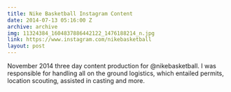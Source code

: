 ```yaml
---
title: Nike Basketball Instagram Content
date: 2014-07-13 05:16:00 Z
archive: archive
img: 11324384_1604837886442122_1476188214_n.jpg
link: https://www.instagram.com/nikebasketball
layout: post
---
```


November 2014 three day content production for @nikebasketball. I was responsible for handling all on the ground logistics, which entailed permits, location scouting, assisted in casting and more. 
